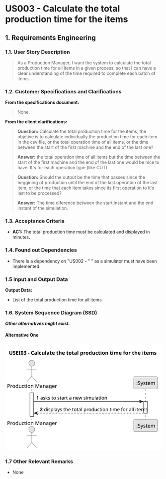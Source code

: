 # US003 - Calculate the total production time for the items


## 1. Requirements Engineering

### 1.1. User Story Description

> As a Production Manager, I want the system to calculate the total production time for all items in a given process, so that I can have a clear understanding of the time required to complete each batch of items.

### 1.2. Customer Specifications and Clarifications 

**From the specifications document:**

> None.

**From the client clarifications:**

> **Question:**   Calculate the total production time for the items, the objetive is to calculate individually the production time for each item in the csv file, or the total operation time of all items, or the time between the start of the first machine and the end of the last one?
>
> **Answer:** the total operation time of all items but the time between the start of the first machine and the end of the last one would be nice to have. It's for each operation type (like CUT).

> **Question:** Should the output be the time that passes since the beggining of production until the end of the last operation of the last item, or the time that each item takes since its first operation to it's last to be processed?
>
> **Answer:** The time diference between the start instant and the end instant of the simulation.

### 1.3. Acceptance Criteria

* **AC1:** The total production time must be calculated and displayed in minutes.


### 1.4. Found out Dependencies

* There is a dependency on "US002 - "  " as a simulator must have been implemented.


### 1.5 Input and Output Data

**Output Data:**

* List of the total production time for all items.

### 1.6. System Sequence Diagram (SSD)

**_Other alternatives might exist._**

#### Alternative One

![System Sequence Diagram - Alternative One](svg/us003-system-sequence-diagram-alternative-one-USEI03___Calculate_the_total_production_time_for_the_items.svg)

### 1.7 Other Relevant Remarks

* None
